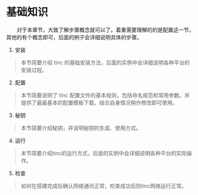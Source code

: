# 基础知识

　　对于本章节，大致了解步骤概念就可以了。着重需要理解的的是配置这一节，其他的有个概念即可，后面的例子会详细说明具体的步骤。


1. 安装
>本节简要介绍 tinc 的基础安装方法，后面的实例中会详细说明各种平台的安装过程。
2. 配置
>本节简要说明了 tinc 配置文件的基本规则，包括命名规范和常用参数。并提供了最最基本的配置模板下载，结合自身情况稍作修改即可使用。
3. 秘钥
>本节简要介绍秘钥，并说明秘钥的生成、使用方式。
4. 运行
>本节简要介绍tinc的运行方式，后面的实例中会详细说明各种平台的实际操作。
5. 检查
>如何在搭建完成后确认网络通讯正常，检查成功后则tinc网络运行正常。



